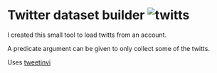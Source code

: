 # Twitter dataset builder ![twitts](http://i.imgur.com/tXSoThF.png)

I created this small tool to load twitts from an account.

A predicate argument can be given to only collect some of the twitts.

Uses [tweetinvi](https://github.com/linvi/tweetinvi)